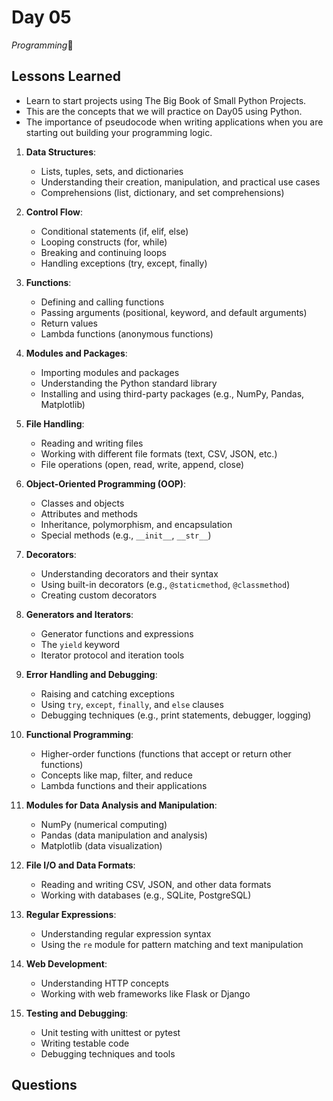 # Day 05

*Programming*🫡

## Lessons Learned

- Learn to start projects using The Big Book of Small Python Projects.
- This are the concepts that we will practice on Day05 using Python.
- The importance of pseudocode when writing applications when you are starting out building your programming logic.

1. **Data Structures**:
   - Lists, tuples, sets, and dictionaries
   - Understanding their creation, manipulation, and practical use cases
   - Comprehensions (list, dictionary, and set comprehensions)

2. **Control Flow**:
   - Conditional statements (if, elif, else)
   - Looping constructs (for, while)
   - Breaking and continuing loops
   - Handling exceptions (try, except, finally)

3. **Functions**:
   - Defining and calling functions
   - Passing arguments (positional, keyword, and default arguments)
   - Return values
   - Lambda functions (anonymous functions)

4. **Modules and Packages**:
   - Importing modules and packages
   - Understanding the Python standard library
   - Installing and using third-party packages (e.g., NumPy, Pandas, Matplotlib)

5. **File Handling**:
   - Reading and writing files
   - Working with different file formats (text, CSV, JSON, etc.)
   - File operations (open, read, write, append, close)

6. **Object-Oriented Programming (OOP)**:
   - Classes and objects
   - Attributes and methods
   - Inheritance, polymorphism, and encapsulation
   - Special methods (e.g., `__init__`, `__str__`)

7. **Decorators**:
   - Understanding decorators and their syntax
   - Using built-in decorators (e.g., `@staticmethod`, `@classmethod`)
   - Creating custom decorators

8. **Generators and Iterators**:
   - Generator functions and expressions
   - The `yield` keyword
   - Iterator protocol and iteration tools

9. **Error Handling and Debugging**:
   - Raising and catching exceptions
   - Using `try`, `except`, `finally`, and `else` clauses
   - Debugging techniques (e.g., print statements, debugger, logging)

10. **Functional Programming**:
    - Higher-order functions (functions that accept or return other functions)
    - Concepts like map, filter, and reduce
    - Lambda functions and their applications

11. **Modules for Data Analysis and Manipulation**:
    - NumPy (numerical computing)
    - Pandas (data manipulation and analysis)
    - Matplotlib (data visualization)

12. **File I/O and Data Formats**:
    - Reading and writing CSV, JSON, and other data formats
    - Working with databases (e.g., SQLite, PostgreSQL)

13. **Regular Expressions**:
    - Understanding regular expression syntax
    - Using the `re` module for pattern matching and text manipulation

14. **Web Development**:
    - Understanding HTTP concepts
    - Working with web frameworks like Flask or Django

15. **Testing and Debugging**:
    - Unit testing with unittest or pytest
    - Writing testable code
    - Debugging techniques and tools

## Questions



